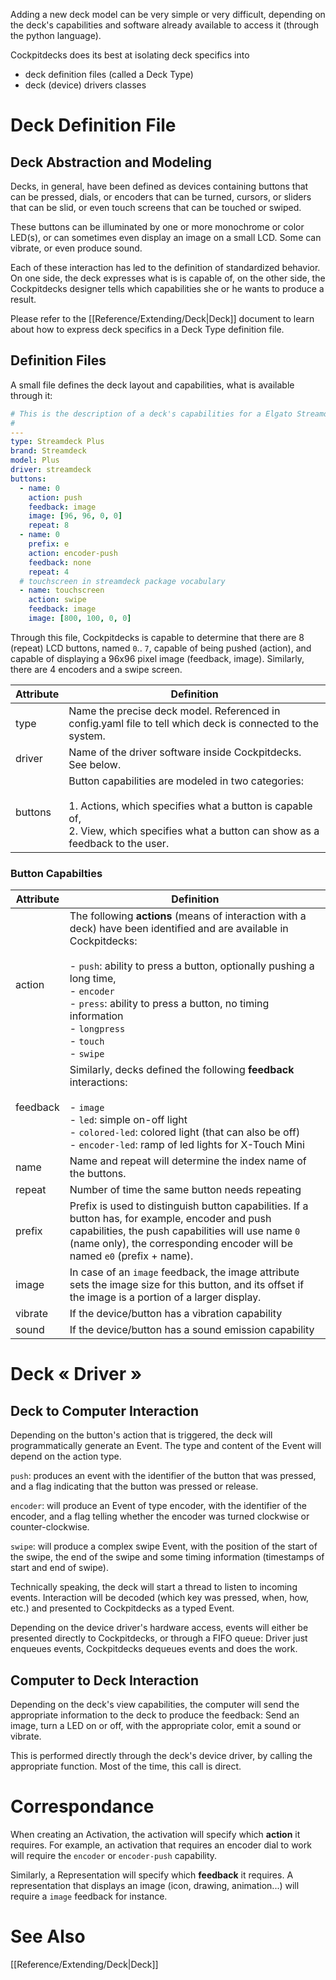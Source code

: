 Adding a new deck model can be very simple or very difficult, depending on the deck's capabilities and software already available to access it (through the python language).

Cockpitdecks does its best at isolating deck specifics into

- deck definition files (called a Deck Type)
- deck (device) drivers classes

# Deck Definition File

## Deck Abstraction and Modeling

Decks, in general, have been defined as devices containing buttons that can be pressed, dials, or encoders that can be turned, cursors, or sliders that can be slid, or even touch screens that can be touched or swiped.

These buttons can be illuminated by one or more monochrome or color LED(s), or can sometimes even display an image on a small LCD. Some can vibrate, or even produce sound.

Each of these interaction has led to the definition of standardized behavior. On one side, the deck expresses what is is capable of, on the other side, the Cockpitdecks designer tells which capabilities she or he wants to produce a result.

Please refer to the [[Reference/Extending/Deck|Deck]] document to learn about how to express deck specifics in a Deck Type definition file.

## Definition Files

A small file defines the deck layout and capabilities, what is available through it:

```yaml
# This is the description of a deck's capabilities for a Elgato Streamdeck Plus device
#
---
type: Streamdeck Plus
brand: Streamdeck
model: Plus
driver: streamdeck
buttons:
  - name: 0
    action: push
    feedback: image
    image: [96, 96, 0, 0]
    repeat: 8
  - name: 0
    prefix: e
    action: encoder-push
    feedback: none
    repeat: 4
  # touchscreen in streamdeck package vocabulary
  - name: touchscreen
    action: swipe
    feedback: image
    image: [800, 100, 0, 0]
```

Through this file, Cockpitdecks is capable to determine that there are 8 (repeat) LCD buttons, named `0`.. `7`, capable of being pushed (action), and capable of displaying a 96x96 pixel image (feedback, image). Similarly, there are 4 encoders and a swipe screen.

| Attribute | Definition                                                                                                                                                                                       |
| --------- | ------------------------------------------------------------------------------------------------------------------------------------------------------------------------------------------------ |
| type      | Name the precise deck model. Referenced in config.yaml file to tell which deck is connected to the system.                                                                                       |
| driver    | Name of the driver software inside Cockpitdecks. See below.                                                                                                                                      |
| buttons   | Button capabilities are modeled in two categories:<br><br>1. Actions, which specifies what a button is capable of,<br>2. View, which specifies what a button can show as a feedback to the user. |

### Button Capabilties

| Attribute | Definition                                                                                                                                                                                                                                                                                                                    |
| --------- | ----------------------------------------------------------------------------------------------------------------------------------------------------------------------------------------------------------------------------------------------------------------------------------------------------------------------------- |
| action    | The following **actions** (means of interaction with a deck) have been identified and are available in Cockpitdecks:<br><br>- `push`: ability to press a button, optionally pushing a long time,<br>- `encoder`<br>- `press`: ability to press a button, no timing information<br>- `longpress`<br>- `touch`<br>- `swipe`<br> |
| feedback  | Similarly, decks defined the following **feedback** interactions:<br><br>- `image`<br>- `led`: simple on-off light<br>- `colored-led`: colored light (that can also be off)<br>- `encoder-led`: ramp of led lights for X-Touch Mini                                                                                           |
| name      | Name and repeat will determine the index name of the buttons.                                                                                                                                                                                                                                                                 |
| repeat    | Number of time the same button needs repeating                                                                                                                                                                                                                                                                                |
| prefix    | Prefix is used to distinguish button capabilities. If a button has, for example, encoder and push capabilities, the push capabilities will use name `0` (name only), the corresponding encoder will be named `e0` (prefix + name).                                                                                            |
| image     | In case of an `image` feedback, the image attribute sets the image size for this button, and its offset if the image is a portion of a larger display.                                                                                                                                                                        |
| vibrate   | If the device/button has a vibration capability                                                                                                                                                                                                                                                                               |
| sound     | If the device/button has a sound emission capability                                                                                                                                                                                                                                                                          |

# Deck « Driver »

## Deck to Computer Interaction

Depending on the button's action that is triggered, the deck will programmatically generate an Event. The type and content of the Event will depend on the action type.

`push`: produces an event with the identifier of the button that was pressed, and a flag indicating that the button was pressed or release.

`encoder`: will produce an Event of type encoder, with the identifier of the encoder, and a flag telling whether the encoder was turned clockwise or counter-clockwise.

`swipe`: will produce a complex swipe Event, with the position of the start of the swipe, the end of the swipe and some timing information (timestamps of start and end of swipe).

Technically speaking, the deck will start a thread to listen to incoming events. Interaction will be decoded (which key was pressed, when, how, etc.) and presented to Cockpitdecks as a typed Event.

Depending on the device driver's hardware access, events will either be presented directly to Cockpitdecks, or through a FIFO queue: Driver just enqueues events, Cockpitdecks dequeues events and does the work.

## Computer to Deck Interaction

Depending on the deck's view capabilities, the computer will send the appropriate information to the deck to produce the feedback: Send an image, turn a LED on or off, with the appropriate color, emit a sound or vibrate.

This is performed directly through the deck's device driver, by calling the appropriate function. Most of the time, this call is direct.

# Correspondance

When creating an Activation, the activation will specify which **action** it requires. For example, an activation that requires an encoder dial to work will require the `encoder` or `encoder-push` capability.

Similarly, a Representation will specify which **feedback** it requires. A representation that displays an image (icon, drawing, animation...) will require a `image` feedback for instance.

# See Also

[[Reference/Extending/Deck|Deck]]
